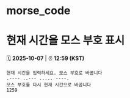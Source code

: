 # morse_code
# 현재 시간을 모스 부호 표시
<!-- MORSE_TIME_START -->
🗓️ **2025-10-07** | ⏰ **12:59 (KST)**

```
현재 시간을 입력하세요. 모스 부호로 바꿉니다
.---- ..--- ..... ----.
모스 부호를 다시 현재 시간으로 바꿉니다
1259
```
<!-- MORSE_TIME_END -->
